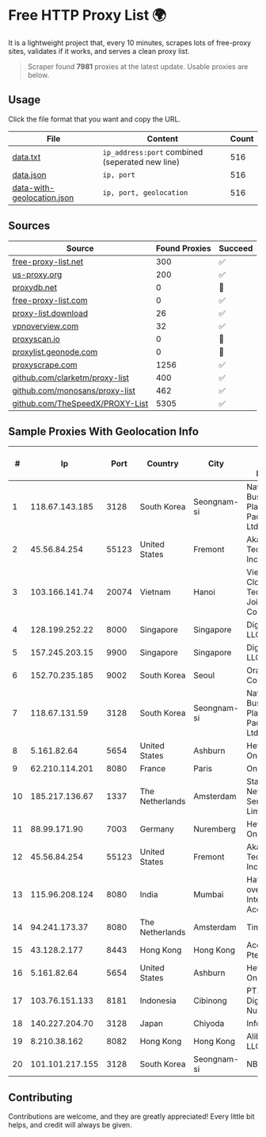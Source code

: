 
# Free HTTP Proxy List 🌍

It is a lightweight project that, every 10 minutes, scrapes lots of free-proxy sites, validates if it works, and serves a clean proxy list.


> Scraper found **7981** proxies at the latest update. Usable proxies are below.

## Usage

Click the file format that you want and copy the URL.


|File|Content|Count|
|----|-------|-----|
|[data.txt](https://raw.githubusercontent.com/themiralay/Proxy-List-World/master/data.txt)|`ip_address:port` combined (seperated new line)|516|
|[data.json](https://raw.githubusercontent.com/themiralay/Proxy-List-World/master/data.json)|`ip, port`|516|
|[data-with-geolocation.json](https://raw.githubusercontent.com/themiralay/Proxy-List-World/master/data-with-geolocation.json)|`ip, port, geolocation`|516|

## Sources

|Source|Found Proxies|Succeed|
|------|-------------|-------|
|[free-proxy-list.net](https://free-proxy-list.net)|300|✅|
|[us-proxy.org](https://www.us-proxy.org)|200|✅|
|[proxydb.net](http://proxydb.net)|0|🚫|
|[free-proxy-list.com](https://free-proxy-list.com/?page=&port=&type%5B%5D=http&type%5B%5D=https&up_time=0&search=Search)|0|✅|
|[proxy-list.download](https://www.proxy-list.download/HTTP)|26|✅|
|[vpnoverview.com](https://vpnoverview.com/privacy/anonymous-browsing/free-proxy-servers)|32|✅|
|[proxyscan.io](https://www.proxyscan.io)|0|🚫|
|[proxylist.geonode.com](https://proxylist.geonode.com/api/proxy-list?limit=300&page=1&sort_by=lastChecked&sort_type=desc&protocols=http,https)|0|🚫|
|[proxyscrape.com](https://api.proxyscrape.com/v2/?request=displayproxies&protocol=http&timeout=10000&country=all&ssl=all&anonymity=all)|1256|✅|
|[github.com/clarketm/proxy-list](https://raw.githubusercontent.com/clarketm/proxy-list/master/proxy-list-raw.txt)|400|✅|
|[github.com/monosans/proxy-list](https://raw.githubusercontent.com/monosans/proxy-list/main/proxies/http.txt)|462|✅|
|[github.com/TheSpeedX/PROXY-List](https://raw.githubusercontent.com/TheSpeedX/PROXY-List/master/http.txt)|5305|✅|


## Sample Proxies With Geolocation Info

|#|Ip|Port|Country|City|Internet Service Provider|
|-|--|----|-------|----|-------------------------|
|1|118.67.143.185|3128|South Korea|Seongnam-si|Naver Business Platform Asia Pacific Pte. Ltd.|
|2|45.56.84.254|55123|United States|Fremont|Akamai Technologies, Inc.|
|3|103.166.141.74|20074|Vietnam|Hanoi|Viet NAM Cloud Technology Joint Stock Company|
|4|128.199.252.22|8000|Singapore|Singapore|DigitalOcean, LLC|
|5|157.245.203.15|9900|Singapore|Singapore|DigitalOcean, LLC|
|6|152.70.235.185|9002|South Korea|Seoul|Oracle Corporation|
|7|118.67.131.59|3128|South Korea|Seongnam-si|Naver Business Platform Asia Pacific Pte. Ltd.|
|8|5.161.82.64|5654|United States|Ashburn|Hetzner Online GmbH|
|9|62.210.114.201|8080|France|Paris|Online SAS|
|10|185.217.136.67|1337|The Netherlands|Amsterdam|Stallion Network Services Limited|
|11|88.99.171.90|7003|Germany|Nuremberg|Hetzner Online GmbH|
|12|45.56.84.254|55123|United States|Fremont|Akamai Technologies, Inc.|
|13|115.96.208.124|8080|India|Mumbai|Hathway IP over Cable Internet Access|
|14|94.241.173.37|8080|The Netherlands|Amsterdam|TimeWeb Ltd.|
|15|43.128.2.177|8443|Hong Kong|Hong Kong|Aceville Pte.ltd|
|16|5.161.82.64|5654|United States|Ashburn|Hetzner Online GmbH|
|17|103.76.151.133|8181|Indonesia|Cibinong|PT. Java Digital Nusantara|
|18|140.227.204.70|3128|Japan|Chiyoda|InfoSphere|
|19|8.210.38.162|8082|Hong Kong|Hong Kong|Alibaba.com LLC|
|20|101.101.217.155|3128|South Korea|Seongnam-si|NBP|



## Contributing

Contributions are welcome, and they are greatly appreciated! Every
little bit helps, and credit will always be given.

